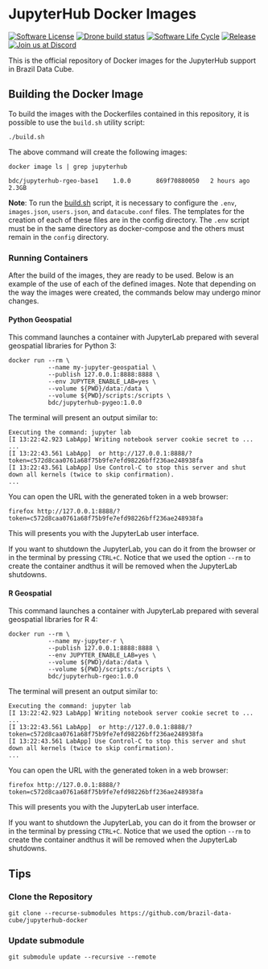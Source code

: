 # JupyterHub Docker Images

[![Software License](https://img.shields.io/badge/license-MIT-green)](https://github.com//brazil-data-cube/sits-docker/blob/master/LICENSE) [![Drone build status](https://drone.dpi.inpe.br/api/badges/brazil-data-cube/jupyterhub-docker/status.svg)](https://drone.dpi.inpe.br/api/badges/brazil-data-cube/jupyterhub-docker) [![Software Life
Cycle](https://img.shields.io/badge/lifecycle-maturing-blue.svg)](https://www.tidyverse.org/lifecycle/#maturing) [![Release](https://img.shields.io/github/tag/brazil-data-cube/jupyterhub-docker.svg)](https://github.com/brazil-data-cube/jupyterhub-docker/releases) [![Join us at
Discord](https://img.shields.io/discord/689541907621085198?logo=discord&logoColor=ffffff&color=7389D8)](https://discord.com/channels/689541907621085198#)

This is the official repository of Docker images for the JupyterHub support in Brazil Data Cube.


## Building the Docker Image

To build the images with the Dockerfiles contained in this repository, it is possible to use the `build.sh` utility script:

```shell
./build.sh
```

The above command will create the following images:

```shell
docker image ls | grep jupyterhub
```

```
bdc/jupyterhub-rgeo-base1    1.0.0       869f70880050   2 hours ago     2.3GB
```

**Note**: To run the [build.sh](build.sh) script, it is necessary to configure the `.env`, `images.json`, `users.json`, and `datacube.conf` files. The templates for the creation of each of these files are in the config directory. The `.env` script must be in the same directory as docker-compose and the others must remain in the `config` directory.

### Running Containers

After the build of the images, they are ready to be used. Below is an example of the use of each of the defined images. Note that depending on the way the images were created, the commands below may undergo minor changes.


#### Python Geospatial

This command launches a container with JupyterLab prepared with several geospatial libraries for Python 3:

```shell
docker run --rm \
           --name my-jupyter-geospatial \
           --publish 127.0.0.1:8888:8888 \
           --env JUPYTER_ENABLE_LAB=yes \
           --volume ${PWD}/data:/data \
           --volume ${PWD}/scripts:/scripts \
           bdc/jupyterhub-pygeo:1.0.0
```

The terminal will present an output similar to:

```
Executing the command: jupyter lab
[I 13:22:42.923 LabApp] Writing notebook server cookie secret to ...
...
[I 13:22:43.561 LabApp]  or http://127.0.0.1:8888/?token=c572d8caa0761a68f75b9fe7efd98226bff236ae248938fa
[I 13:22:43.561 LabApp] Use Control-C to stop this server and shut down all kernels (twice to skip confirmation).
...
```

You can open the URL with the generated token in a web browser:

```shell
firefox http://127.0.0.1:8888/?token=c572d8caa0761a68f75b9fe7efd98226bff236ae248938fa
```

This will presents you with the JupyterLab user interface.

If you want to shutdown the JupyterLab, you can do it from the browser or in the terminal by pressing `CTRL+C`. Notice that we used the option ``--rm`` to create the container andthus it will be removed when the JupyterLab shutdowns. 
   

#### R Geospatial

This command launches a container with JupyterLab prepared with several geospatial libraries for R 4:

```shell
docker run --rm \
           --name my-jupyter-r \
           --publish 127.0.0.1:8888:8888 \
           --env JUPYTER_ENABLE_LAB=yes \
           --volume ${PWD}/data:/data \
           --volume ${PWD}/scripts:/scripts \
           bdc/jupyterhub-rgeo:1.0.0
```

The terminal will present an output similar to:

```
Executing the command: jupyter lab
[I 13:22:42.923 LabApp] Writing notebook server cookie secret to ...
...
[I 13:22:43.561 LabApp]  or http://127.0.0.1:8888/?token=c572d8caa0761a68f75b9fe7efd98226bff236ae248938fa
[I 13:22:43.561 LabApp] Use Control-C to stop this server and shut down all kernels (twice to skip confirmation).
...
```

You can open the URL with the generated token in a web browser:

```shell
firefox http://127.0.0.1:8888/?token=c572d8caa0761a68f75b9fe7efd98226bff236ae248938fa
```

This will presents you with the JupyterLab user interface.

If you want to shutdown the JupyterLab, you can do it from the browser or in the terminal by pressing `CTRL+C`. Notice that we used the option ``--rm`` to create the container andthus it will be removed when the JupyterLab shutdowns. 


## Tips

### Clone the Repository

```shell
git clone --recurse-submodules https://github.com/brazil-data-cube/jupyterhub-docker
```

### Update submodule

```shell
git submodule update --recursive --remote
```